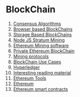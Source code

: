 BlockChain
==========

1. [Consensus Algorithms](consensus-algorithms.md)
2. [Browser based BlockChains](browser-based-blockchain.md)
3. [Storage Based BlockChains](storage-based-blockchains.md)
4. [Node JS Stratum Mining](node-js-stratum-mining.md)
5. [Ethereum Mining software](ethereum-mining-software.md)
6. [Private Ethereum BlockChain](private-ethereum-blockchain.md)
7. [Mining protocols](mining-protocols.md)
8. [BlockChain Use Cases](blockchain-use-cases)
9. [Hyperledger](hyperledger)
10. [Interesting reading material](interesting-reading-material.md)
11. [Ethereum Tools](ethereum-tools.md)
12. [Ethereum](ethereum.md)
13. [Ethereum smart contracts](ethereum-smart-contracts.md)
